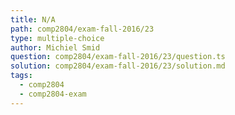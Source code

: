 ```yaml
---
title: N/A
path: comp2804/exam-fall-2016/23
type: multiple-choice
author: Michiel Smid
question: comp2804/exam-fall-2016/23/question.ts
solution: comp2804/exam-fall-2016/23/solution.md
tags:
  - comp2804
  - comp2804-exam
---
```

